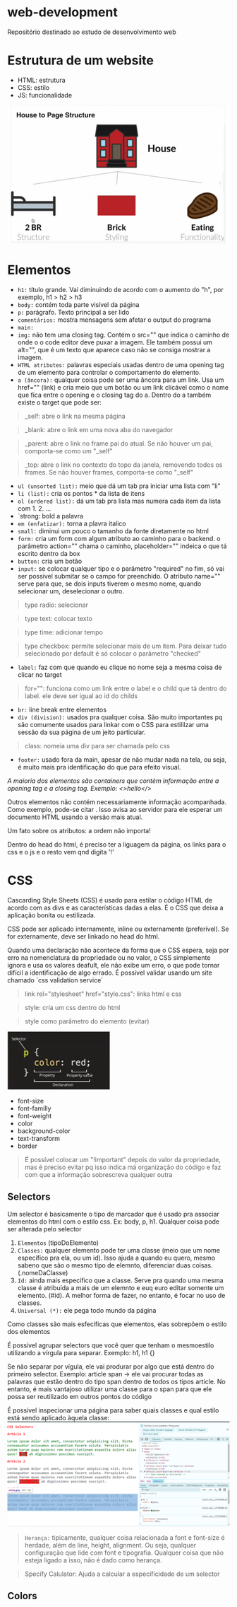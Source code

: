 # web-development
Repositório destinado ao estudo de desenvolvimento web

# Estrutura de um website
- HTML: estrutura
- CSS: estilo
- JS: funcionalidade

![alt text](html-basics/image.png)

# Elementos
- `h1:` título grande. Vai diminuindo de acordo com o aumento do "h", por exemplo, h1 > h2 > h3
- `body:` contém toda parte visível da página 
- `p:` parágrafo. Texto principal a ser lido
- `comentários:` mostra mensagens sem afetar o output do programa
- `main:`
- `img:` não tem uma closing tag. Contém o src="" que indica o caminho de onde o o code editor deve puxar a imagem. Ele também possui um alt="", que é um texto que aparece caso não se consiga mostrar a imagem. 
- `HTML atributes:` palavras especiais usadas dentro de uma opening tag de um elemento para controlar o comportamento do elemento. 
- `a (âncora):` qualquer coisa pode ser uma âncora para um link. Usa um href="" (link) e cria meio que um botão ou um link clicável como o nome que fica entre o opening e o closing tag do a. Dentro do a também existe o target que pode ser:
> _self: abre o link na mesma página

> _blank: abre o link em uma nova aba do navegador

> _parent: abre o link no frame pai do atual. Se não houver um pai, comporta-se como um "_self"

> _top: abre o link no contexto do topo da janela, removendo todos os frames. Se não houver frames, comporta-se como "_self"

- `ul (unsorted list):` meio que dá um tab pra iniciar uma lista com "li"
- `li (list):` cria os pontos * da lista de itens
- `ol (ordered list):` dá um tab pra lista mas numera cada item da lista com 1. 2. ...
- `strong: bold a palavra
- `em (enfatizar):` torna a plavra italico
- `small:` diminui um pouco o tamanho da fonte diretamente no html
- `form:` cria um form com algum atributo ao caminho para o backend. o parâmetro action="" chama o caminho, placeholder="" indeica o que tá escrito dentro da box
- `button:` cria um botão 
- `input:` se colocar qualquer tipo e o parâmetro "required" no fim, só vai ser possível submitar se o campo for preenchido. O atributo name="" serve para que, se dois inputs tiverem o mesmo nome, quando selecionar um, deselecionar o outro.

> type radio: selecionar

> type text: colocar texto

> type time: adicionar tempo 

> type checkbox: permite selecionar mais de um item. Para deixar tudo selecionado por default é só colocar o parâmetro "checked"

- `label:` faz com que quando eu clique no nome seja a mesma coisa de clicar no target
> for="": funciona como um link entre o label e o child que tá dentro do label. ele deve ser igual ao id do childs

- `br:` line break entre elementos
- `div (division):` usados pra qualquer coisa. São muito importantes pq são comumente usados para linkar com o CSS para estililzar uma sessão da sua página de um jeito particular.
> class: nomeia uma div para ser chamada pelo css

- `footer:` usado fora da main, apesar de não mudar nada na tela, ou seja, é muito mais pra identificação do que para efeito visual.

*A maioria dos elementos são containers que contém informação entre a opening tag e a closing tag. Exemplo: <>hello</>*

Outros elementos não contém necessariamente informação acompanhada. Como exemplo, pode-se citar <!doctype html>. Isso avisa ao servidor para ele esperar um documento HTML usando a versão mais atual.

Um fato sobre os atributos: a ordem não importa!

Dentro do head do html, é preciso ter a liguagem da página, os links para o css e o js e o resto vem qnd digita '!'

# CSS

Cascarding Style Sheets (CSS) é usado para estilar o código HTML de acordo com as divs e as características dadas a elas. É o CSS que deixa a aplicação bonita ou estilizada.

CSS pode ser aplicado internamente, inline ou externamente (preferível). Se for externamente, deve ser linkado no head do html. 

Quando uma declaração não acontece da forma que o CSS espera, seja por erro na nomenclatura da propriedade ou no valor, o CSS simplemente ignora e usa os valores deafult, ele não exibe um erro, o que pode tornar difícil a identificação de algo errado. É possível validar usando um site chamado ´css validation service´

> link rel="stylesheet" href="style.css": linka html e css

> style: cria um css dentro do html

> style como parâmetro do elemento (evitar)

![alt text](image-1.png)

- font-size
- font-familly
- font-weight
- color
- background-color
- text-transform
- border

> É possível colocar um "!important" depois do valor da propriedade, mas é preciso evitar pq isso indica má organização do código e faz com que a informação sobrescreva qualquer outra


## Selectors

Um selector é basicamente o tipo de marcador que é usado pra associar elementos do html com o estilo css. Ex: body, p, h1. Qualquer coisa pode ser alterada pelo selector

1. `Elementos` (tipoDoElemento)
2. `Classes:` qualquer elemento pode ter uma classe (meio que um nome específico pra ela, ou um id). Isso ajuda a quando eu quero, mesmo sabeno que são o mesmo tipo de elemnto, diferenciar duas coisas. (.nomeDaClasse)
3. `Id:` ainda mais específico que a classe. Serve pra quando uma mesma classe é atribuída a mais de um elemnto e euq euro editar somente um elemento. (#id). A melhor forma de fazer, no entanto, é focar no uso de classes.
4. `Universal (*):` ele pega todo mundo da página

Como classes são mais esfecíficas que elementos, elas sobrepõem o estilo dos elementos

É possível agrupar selectors que você quer que tenham o mesmoestilo utilizando a vírgula para separar. Exemplo: h1, h1 {}

Se não separar por vígula, ele vai produrar por algo que está dentro do primeiro selector. Exemplo: article span -> ele vai procurar todas as palavras que estão dentro do tipo span dentro de todos os tipos article. No entanto, é mais vantajoso utilizar uma classe para o span para que ele possa ser reutilizado em outros pontos do código

É possível inspecionar uma página para saber quais classes e qual estilo está sendo aplicado àquela classe:
![alt text](image-2.png)

> `Herança:` tipicamente, qualquer coisa relacionada a font e font-size é herdade, além de line, height, alignment. Ou seja, qualquer configuração que lide com font e tipografia. Qualquer coisa que não esteja ligado a isso, não é dado como herança.

> Specify Calulator: Ajuda a calcular a especificidade de um selector

## Colors